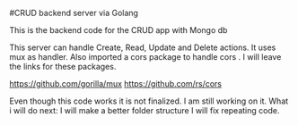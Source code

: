 #CRUD backend server via Golang

This is the backend code for the CRUD app with Mongo db

This server can handle Create, Read, Update and Delete actions. It uses mux as handler. Also imported a cors package to handle cors . I will leave the links for these packages. 

https://github.com/gorilla/mux
https://github.com/rs/cors

Even though this code works it is not finalized. I am still working on it. 
What i will do next: 
I will make a better folder structure
I will fix repeating code.